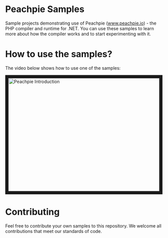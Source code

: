 # Peachpie Samples
Sample projects demonstrating use of Peachpie (www.peachpie.io) - the PHP compiler and runtime for .NET.
You can use these samples to learn more about how the compiler works and to start experimenting with it.

# How to use the samples?
The video below shows how to use one of the samples:

<a href="https://youtu.be/xnQTsdJhvtk
" target="_blank"><img src="http://img.youtube.com/vi/xnQTsdJhvtk/0.jpg" 
alt="Peachpie Introduction" width="480" height="360" border="10" /></a>

# Contributing
Feel free to contribute your own samples to this repository. We welcome all contributions that meet our standards of code. 
